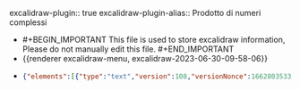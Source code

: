 excalidraw-plugin:: true
excalidraw-plugin-alias:: Prodotto di numeri complessi

- #+BEGIN_IMPORTANT
  This file is used to store excalidraw information, Please do not manually edit this file.
  #+END_IMPORTANT
- {{renderer excalidraw-menu, excalidraw-2023-06-30-09-58-06}}
- ```json
  {"elements":[{"type":"text","version":108,"versionNonce":1662803533,"isDeleted":true,"id":"s2bYEIMxsTIjRjVTn9CYB","fillStyle":"hachure","strokeWidth":1,"strokeStyle":"solid","roughness":1,"opacity":100,"angle":0,"x":740.1984252929688,"y":348.3921813964844,"strokeColor":"#000000","backgroundColor":"transparent","width":485.736328125,"height":43.199999999999996,"seed":513965965,"groupIds":[],"frameId":null,"roundness":null,"boundElements":[],"updated":1688135631105,"link":null,"locked":false,"fontSize":36,"fontFamily":3,"text":"(x₁ + iy₁) ⋅ (x₂ + iy₂)","textAlign":"left","verticalAlign":"top","containerId":null,"originalText":"(x₁ + iy₁) ⋅ (x₂ + iy₂)","lineHeight":1.2,"baseline":33},{"type":"line","version":465,"versionNonce":840513795,"isDeleted":true,"id":"zRm3hOGF8oCWsqRTRrEpC","fillStyle":"hachure","strokeWidth":1,"strokeStyle":"solid","roughness":1,"opacity":100,"angle":0,"x":760.8656616210938,"y":346.96628344621985,"strokeColor":"#000000","backgroundColor":"transparent","width":217.1467155201713,"height":62.14185922906449,"seed":1906955075,"groupIds":[],"frameId":null,"roundness":null,"boundElements":[],"updated":1688135631105,"link":null,"locked":false,"startBinding":null,"endBinding":null,"lastCommittedPoint":null,"startArrowhead":null,"endArrowhead":null,"points":[[0,0],[30.399496575756885,-59.053449014585524],[217.1467155201713,3.0884102144789622]]},{"type":"arrow","version":237,"versionNonce":32836781,"isDeleted":true,"id":"zcSs9oZ6OrfL3g698I3lM","fillStyle":"hachure","strokeWidth":1,"strokeStyle":"solid","roughness":1,"opacity":100,"angle":0,"x":790.9406738281251,"y":598.2609558105468,"strokeColor":"#000000","backgroundColor":"transparent","width":271.90313720703125,"height":189.60000610351562,"seed":668847437,"groupIds":[],"frameId":null,"roundness":{"type":2},"boundElements":[],"updated":1688135631105,"link":null,"locked":false,"startBinding":null,"endBinding":null,"lastCommittedPoint":null,"startArrowhead":null,"endArrowhead":"arrow","points":[[0,0],[0,0],[158.05316162109375,131.57345581054688],[104.3765869140625,-58.02655029296875],[271.90313720703125,109.33126831054688]]},{"type":"arrow","version":406,"versionNonce":221323427,"isDeleted":true,"id":"tV83CeookpGUi7YXZkb7l","fillStyle":"hachure","strokeWidth":1,"strokeStyle":"solid","roughness":1,"opacity":100,"angle":0,"x":494.2406311035156,"y":612.510986328125,"strokeColor":"#000000","backgroundColor":"transparent","width":381.2859802246094,"height":512.3109436035156,"seed":366757293,"groupIds":[],"frameId":null,"roundness":null,"boundElements":[],"updated":1688135631105,"link":null,"locked":false,"startBinding":null,"endBinding":null,"lastCommittedPoint":null,"startArrowhead":null,"endArrowhead":"arrow","points":[[0,0],[343.4156799316406,-7.39691162109375],[49.617218017578125,-133.8609619140625],[381.2859802246094,162.40777587890625],[192.10311889648438,-209.94845581054688],[333.7406311035156,260.8828125],[337.8187561035156,302.36248779296875]]},{"type":"text","version":15,"versionNonce":1919479565,"isDeleted":true,"id":"xTDA0MGMIa7VaKKUvM-pO","fillStyle":"hachure","strokeWidth":1,"strokeStyle":"solid","roughness":1,"opacity":100,"angle":0,"x":866.526611328125,"y":752.4187622070312,"strokeColor":"#000000","backgroundColor":"transparent","width":18,"height":45,"seed":2039574733,"groupIds":[],"frameId":null,"roundness":null,"boundElements":[],"updated":1688135631105,"link":null,"locked":false,"fontSize":36,"fontFamily":1,"text":"","textAlign":"center","verticalAlign":"middle","containerId":"tV83CeookpGUi7YXZkb7l","originalText":"","lineHeight":1.25,"baseline":32},{"type":"text","version":693,"versionNonce":2016089155,"isDeleted":true,"id":"90myION_sqOv7jZc7t5Q_","fillStyle":"hachure","strokeWidth":1,"strokeStyle":"solid","roughness":1,"opacity":100,"angle":0,"x":813.9809832917729,"y":166.91162672510262,"strokeColor":"#000000","backgroundColor":"transparent","width":338.17121212739175,"height":62.975949568842736,"seed":513965965,"groupIds":[],"frameId":null,"roundness":null,"boundElements":[{"id":"EqZadyaCmeRqKr294ExuT","type":"arrow"},{"id":"Pnt35C2buYRHESC4wnznV","type":"arrow"}],"updated":1688135631105,"link":null,"locked":false,"fontSize":52.47995797403567,"fontFamily":3,"text":"x₁x₂ − y₁y₂","textAlign":"left","verticalAlign":"top","containerId":null,"originalText":"x₁x₂ − y₁y₂","lineHeight":1.2,"baseline":48},{"type":"line","version":576,"versionNonce":1123124589,"isDeleted":true,"id":"CJwDsY6t3LwzscLPJ5A8S","fillStyle":"hachure","strokeWidth":1,"strokeStyle":"solid","roughness":1,"opacity":100,"angle":0,"x":1101.003638936756,"y":343.5302354635703,"strokeColor":"#000000","backgroundColor":"transparent","width":227.50240660482424,"height":60.78582636557507,"seed":1906955075,"groupIds":[],"frameId":null,"roundness":null,"boundElements":[],"updated":1688135631105,"link":null,"locked":false,"startBinding":null,"endBinding":null,"lastCommittedPoint":null,"startArrowhead":null,"endArrowhead":null,"points":[[0,0],[-31.849243558636104,-57.76481010742001],[-227.50240660482424,3.021016258155056]]},{"type":"line","version":270,"versionNonce":1122341859,"isDeleted":true,"id":"72RVqZoIYWJHtu546_8XC","fillStyle":"hachure","strokeWidth":1,"strokeStyle":"solid","roughness":1,"opacity":100,"angle":0,"x":763.208740234375,"y":399.83939795727787,"strokeColor":"#000000","backgroundColor":"transparent","width":341.57983269450943,"height":74.25249224020675,"seed":464444291,"groupIds":[],"frameId":null,"roundness":null,"boundElements":[],"updated":1688135631105,"link":null,"locked":false,"startBinding":null,"endBinding":null,"lastCommittedPoint":null,"startArrowhead":null,"endArrowhead":null,"points":[[0,0],[57.63151474935303,74.25249224020675],[341.57983269450943,1.0671777026756712]]},{"type":"line","version":132,"versionNonce":1993887693,"isDeleted":true,"id":"tI_0IHqirP00fxMhi2wyr","fillStyle":"hachure","strokeWidth":1,"strokeStyle":"solid","roughness":1,"opacity":100,"angle":0,"x":882.7963256835938,"y":397.7206845783716,"strokeColor":"#000000","backgroundColor":"transparent","width":137.89215087890625,"height":77.16094970703125,"seed":894113379,"groupIds":[],"frameId":null,"roundness":null,"boundElements":[],"updated":1688135631105,"link":null,"locked":false,"startBinding":null,"endBinding":null,"lastCommittedPoint":null,"startArrowhead":null,"endArrowhead":null,"points":[[0,0],[137.89215087890625,76.99688720703125],[110.2734375,-0.1640625]]},{"type":"text","version":14,"versionNonce":1030692739,"isDeleted":true,"id":"63-__02DvV5CMwbo95ejl","fillStyle":"hachure","strokeWidth":1,"strokeStyle":"solid","roughness":1,"opacity":100,"angle":0,"x":880.8790283203125,"y":314.28471045727787,"strokeColor":"#000000","backgroundColor":"transparent","width":10,"height":25,"seed":2118717155,"groupIds":[],"frameId":null,"roundness":null,"boundElements":[],"updated":1688135631105,"link":null,"locked":false,"fontSize":20,"fontFamily":1,"text":"","textAlign":"left","verticalAlign":"top","containerId":null,"originalText":"","lineHeight":1.25,"baseline":17},{"type":"line","version":225,"versionNonce":1815531053,"isDeleted":true,"id":"JLZC_W6yv3yIbJcsePnHf","fillStyle":"hachure","strokeWidth":1,"strokeStyle":"solid","roughness":1,"opacity":100,"angle":0,"x":922.9962768554688,"y":37.43940406079349,"strokeColor":"#000000","backgroundColor":"transparent","width":242.63433837890625,"height":56.024993896484375,"seed":1420507779,"groupIds":[],"frameId":null,"roundness":null,"boundElements":[],"updated":1688135631105,"link":null,"locked":false,"startBinding":null,"endBinding":null,"lastCommittedPoint":null,"startArrowhead":null,"endArrowhead":null,"points":[[0,0],[241.70159912109375,-3.5390625],[242.63433837890625,-56.024993896484375],[0.13592529296875,-52.3828125]]},{"type":"line","version":298,"versionNonce":492973283,"isDeleted":false,"id":"hkRfnQ5Dmmk6TtN_VfX17","fillStyle":"hachure","strokeWidth":1,"strokeStyle":"solid","roughness":1,"opacity":100,"angle":0,"x":788.7305848580488,"y":347.4778218504833,"strokeColor":"#c92a2a","backgroundColor":"transparent","width":240.6768389413568,"height":44.26757944411136,"seed":692266307,"groupIds":[],"frameId":null,"roundness":null,"boundElements":[],"updated":1688135714071,"link":null,"locked":false,"startBinding":null,"endBinding":null,"lastCommittedPoint":null,"startArrowhead":null,"endArrowhead":null,"points":[[0,0],[0,-33.83104266631225],[240.6768389413568,-32.24700883532707],[240.33964611139356,10.436536777799109]]},{"type":"line","version":504,"versionNonce":1928973283,"isDeleted":false,"id":"cISCfmCKfnUBuF23twunK","fillStyle":"hachure","strokeWidth":1,"strokeStyle":"solid","roughness":1,"opacity":100,"angle":0,"x":885.978256057489,"y":352.61283545727787,"strokeColor":"#1864ab","backgroundColor":"transparent","width":250.28551503359512,"height":58.96875,"seed":177998851,"groupIds":[],"frameId":null,"roundness":null,"boundElements":[],"updated":1688135700912,"link":null,"locked":false,"startBinding":null,"endBinding":null,"lastCommittedPoint":null,"startArrowhead":null,"endArrowhead":null,"points":[[0,0],[0.036069983047806196,-55.3828125],[250.28551503359512,-55.24688720703125],[248.49034489032567,3.5859375]]},{"type":"arrow","version":206,"versionNonce":521755331,"isDeleted":false,"id":"Pnt35C2buYRHESC4wnznV","fillStyle":"hachure","strokeWidth":1,"strokeStyle":"solid","roughness":1,"opacity":100,"angle":0,"x":852.6415405273438,"y":312.9612851643091,"strokeColor":"#c92a2a","backgroundColor":"transparent","width":1.3559219240326001,"height":79.31185939429884,"seed":1926216931,"groupIds":[],"frameId":null,"roundness":null,"boundElements":[],"updated":1688135631105,"link":null,"locked":false,"startBinding":null,"endBinding":{"elementId":"UWuH5iy4--ZJelu2ISoE5","focus":-1.1274376605140994,"gap":15.553121948242165},"lastCommittedPoint":null,"startArrowhead":null,"endArrowhead":"arrow","points":[[0,0],[1.3559219240326001,-79.31185939429884]]},{"type":"arrow","version":226,"versionNonce":2110842605,"isDeleted":false,"id":"EqZadyaCmeRqKr294ExuT","fillStyle":"hachure","strokeWidth":1,"strokeStyle":"solid","roughness":1,"opacity":100,"angle":0,"x":1069.6447143554688,"y":297.72684912915287,"strokeColor":"#1864ab","backgroundColor":"transparent","width":0.6310733902460015,"height":58.657745361328125,"seed":1567775875,"groupIds":[],"frameId":null,"roundness":null,"boundElements":[],"updated":1688135631105,"link":null,"locked":false,"startBinding":null,"endBinding":null,"lastCommittedPoint":null,"startArrowhead":null,"endArrowhead":"arrow","points":[[0,0],[0.6310733902460015,-58.657745361328125]]},{"type":"line","version":444,"versionNonce":87552365,"isDeleted":false,"id":"i-nlP6JhOzpc0ZerU8D5_","fillStyle":"hachure","strokeWidth":1,"strokeStyle":"solid","roughness":1,"opacity":100,"angle":0,"x":783.5476851682431,"y":396.6102902739023,"strokeColor":"#5f3dc4","backgroundColor":"transparent","width":355.6493492222232,"height":61.79160768337554,"seed":1086827501,"groupIds":[],"frameId":null,"roundness":null,"boundElements":[],"updated":1688135730649,"link":null,"locked":false,"startBinding":null,"endBinding":null,"lastCommittedPoint":null,"startArrowhead":null,"endArrowhead":null,"points":[[0,0],[-0.41214634932122035,60.11805458639656],[354.13675065425855,61.79160768337554],[355.23720287290195,2.4180956657933286]]},{"type":"line","version":605,"versionNonce":1068428909,"isDeleted":false,"id":"antSQWXCSgpdTaYbM0brs","fillStyle":"hachure","strokeWidth":1,"strokeStyle":"solid","roughness":1,"opacity":100,"angle":0,"x":886.4698373173643,"y":398.1008204675832,"strokeColor":"#862e9c","backgroundColor":"transparent","width":144.413723623509,"height":32.36471065965807,"seed":1649828291,"groupIds":[],"frameId":null,"roundness":null,"boundElements":[],"updated":1688135723913,"link":null,"locked":false,"startBinding":null,"endBinding":null,"lastCommittedPoint":null,"startArrowhead":null,"endArrowhead":null,"points":[[0,0],[1.5728512100864456,32.33213753187612],[144.413723623509,31.21811959656269],[143.97803391048956,-0.0325731277819504]]},{"type":"text","version":834,"versionNonce":2103297539,"isDeleted":true,"id":"z3S787AcMIi98K8rRoV5s","fillStyle":"hachure","strokeWidth":1,"strokeStyle":"solid","roughness":1,"opacity":100,"angle":0,"x":809.4512591706791,"y":494.6733531044972,"strokeColor":"#000000","backgroundColor":"transparent","width":338.185546875,"height":62.9759495688428,"seed":513965965,"groupIds":[],"frameId":null,"roundness":null,"boundElements":[],"updated":1688135631106,"link":null,"locked":false,"fontSize":52.47995797403567,"fontFamily":3,"text":"x₁y₂ + y₁x₂","textAlign":"left","verticalAlign":"top","containerId":null,"originalText":"x₁y₂ + y₁x₂","lineHeight":1.2,"baseline":48},{"type":"text","version":75,"versionNonce":1691078573,"isDeleted":true,"id":"xDkNZy-A20ubcvefd6YT7","fillStyle":"hachure","strokeWidth":1,"strokeStyle":"solid","roughness":1,"opacity":100,"angle":0,"x":1172.9727783203125,"y":-15.81953530077871,"strokeColor":"#000000","backgroundColor":"transparent","width":42.1875,"height":43.199999999999996,"seed":1358896717,"groupIds":[],"frameId":null,"roundness":null,"boundElements":[],"updated":1688135631106,"link":null,"locked":false,"fontSize":36,"fontFamily":3,"text":"y₁","textAlign":"left","verticalAlign":"top","containerId":null,"originalText":"y₁","lineHeight":1.2,"baseline":33},{"type":"freedraw","version":12,"versionNonce":2052853155,"isDeleted":true,"id":"1lrx7sovd4MyVOl6YHCDw","fillStyle":"hachure","strokeWidth":1,"strokeStyle":"solid","roughness":1,"opacity":100,"angle":0,"x":990.0931396484375,"y":84.93828635449472,"strokeColor":"#000000","backgroundColor":"transparent","width":0.0001,"height":0.0001,"seed":1956706765,"groupIds":[],"frameId":null,"roundness":null,"boundElements":[],"updated":1688135631106,"link":null,"locked":false,"points":[[0,0],[0.0001,0.0001]],"lastCommittedPoint":null,"simulatePressure":true,"pressures":[]},{"type":"text","version":55,"versionNonce":1936675341,"isDeleted":true,"id":"hiW9aE8BSmCEl_PmmMHA_","fillStyle":"hachure","strokeWidth":1,"strokeStyle":"solid","roughness":1,"opacity":100,"angle":0,"x":958.5196533203125,"y":-17.81953530077871,"strokeColor":"#000000","backgroundColor":"transparent","width":21.09375,"height":43.199999999999996,"seed":621049197,"groupIds":[],"frameId":null,"roundness":null,"boundElements":[],"updated":1688135631106,"link":null,"locked":false,"fontSize":36,"fontFamily":3,"text":"(","textAlign":"left","verticalAlign":"top","containerId":null,"originalText":"(","lineHeight":1.2,"baseline":33},{"type":"text","version":153,"versionNonce":202562876,"isDeleted":false,"id":"QS--G-dC7jlC2DX-MHjU8","fillStyle":"hachure","strokeWidth":1,"strokeStyle":"solid","roughness":1,"opacity":100,"angle":0,"x":765.795176188151,"y":351.7663001560694,"strokeColor":"#c92a2a","backgroundColor":"transparent","width":42.1875,"height":43.199999999999996,"seed":1358896717,"groupIds":[],"frameId":null,"roundness":null,"boundElements":[],"updated":1693397403118,"link":null,"locked":false,"fontSize":36,"fontFamily":3,"text":"x₁","textAlign":"left","verticalAlign":"top","containerId":null,"originalText":"x₁","lineHeight":1.2,"baseline":35},{"type":"text","version":201,"versionNonce":419538052,"isDeleted":false,"id":"6REivfVvbw_GXffrpcEM4","fillStyle":"hachure","strokeWidth":1,"strokeStyle":"solid","roughness":1,"opacity":100,"angle":0,"x":876.6888224283853,"y":351.7663001560694,"strokeColor":"#1864ab","backgroundColor":"transparent","width":42.1875,"height":43.199999999999996,"seed":1358896717,"groupIds":[],"frameId":null,"roundness":null,"boundElements":[],"updated":1693397403119,"link":null,"locked":false,"fontSize":36,"fontFamily":3,"text":"y₁","textAlign":"left","verticalAlign":"top","containerId":null,"originalText":"y₁","lineHeight":1.2,"baseline":35},{"type":"text","version":207,"versionNonce":750507452,"isDeleted":false,"id":"9Ye-wrJIbuEfEB8ETYUAJ","fillStyle":"hachure","strokeWidth":1,"strokeStyle":"solid","roughness":1,"opacity":100,"angle":0,"x":1018.0958455403643,"y":351.7663001560694,"strokeColor":"#c92a2a","backgroundColor":"transparent","width":42.1875,"height":43.199999999999996,"seed":1358896717,"groupIds":[],"frameId":null,"roundness":null,"boundElements":[],"updated":1693397403119,"link":null,"locked":false,"fontSize":36,"fontFamily":3,"text":"x₂","textAlign":"left","verticalAlign":"top","containerId":null,"originalText":"x₂","lineHeight":1.2,"baseline":35},{"type":"text","version":210,"versionNonce":1843557380,"isDeleted":false,"id":"21t-e2XVD4GPSpWjUZYqX","fillStyle":"hachure","strokeWidth":1,"strokeStyle":"solid","roughness":1,"opacity":100,"angle":0,"x":1128.9894917805989,"y":351.7663001560694,"strokeColor":"#1864ab","backgroundColor":"transparent","width":42.1875,"height":43.199999999999996,"seed":1358896717,"groupIds":[],"frameId":null,"roundness":null,"boundElements":[],"updated":1693397403120,"link":null,"locked":false,"fontSize":36,"fontFamily":3,"text":"y₂","textAlign":"left","verticalAlign":"top","containerId":null,"originalText":"y₂","lineHeight":1.2,"baseline":35},{"type":"text","version":166,"versionNonce":783400508,"isDeleted":false,"id":"NcX0RId3QqxWQpxPh8qhL","fillStyle":"hachure","strokeWidth":1,"strokeStyle":"solid","roughness":1,"opacity":100,"angle":0,"x":957.6491699218748,"y":351.7663001560694,"strokeColor":"#000000","backgroundColor":"transparent","width":21.673828125,"height":43.199999999999996,"seed":172514669,"groupIds":[],"frameId":null,"roundness":null,"boundElements":[],"updated":1693397403122,"link":null,"locked":false,"fontSize":36,"fontFamily":3,"text":"⋅","textAlign":"left","verticalAlign":"top","containerId":null,"originalText":"⋅","lineHeight":1.2,"baseline":35},{"type":"text","version":160,"versionNonce":486364036,"isDeleted":false,"id":"Er0MoV3AKBV65HsfGO3U7","fillStyle":"hachure","strokeWidth":1,"strokeStyle":"solid","roughness":1,"opacity":100,"angle":0,"x":816.8222249348958,"y":351.7663001560694,"strokeColor":"#000000","backgroundColor":"transparent","width":21.09375,"height":43.199999999999996,"seed":172514669,"groupIds":[],"frameId":null,"roundness":null,"boundElements":[],"updated":1693397403122,"link":null,"locked":false,"fontSize":36,"fontFamily":3,"text":"+","textAlign":"left","verticalAlign":"top","containerId":null,"originalText":"+","lineHeight":1.2,"baseline":35},{"type":"text","version":221,"versionNonce":987141820,"isDeleted":false,"id":"RVEakh5CbpzmRfDr1yX7X","fillStyle":"hachure","strokeWidth":1,"strokeStyle":"solid","roughness":1,"opacity":100,"angle":0,"x":1069.1228942871091,"y":351.7663001560694,"strokeColor":"#000000","backgroundColor":"transparent","width":21.09375,"height":43.199999999999996,"seed":172514669,"groupIds":[],"frameId":null,"roundness":null,"boundElements":[],"updated":1693397403122,"link":null,"locked":false,"fontSize":36,"fontFamily":3,"text":"+","textAlign":"left","verticalAlign":"top","containerId":null,"originalText":"+","lineHeight":1.2,"baseline":35},{"type":"text","version":178,"versionNonce":1955611396,"isDeleted":false,"id":"uKEJWRWEs3zzlg3hrSjFB","fillStyle":"hachure","strokeWidth":1,"strokeStyle":"solid","roughness":1,"opacity":100,"angle":0,"x":735.8618774414062,"y":351.7663001560694,"strokeColor":"#000000","backgroundColor":"transparent","width":21.09375,"height":43.199999999999996,"seed":621049197,"groupIds":[],"frameId":null,"roundness":null,"boundElements":[],"updated":1693397403123,"link":null,"locked":false,"fontSize":36,"fontFamily":3,"text":"(","textAlign":"left","verticalAlign":"top","containerId":null,"originalText":"(","lineHeight":1.2,"baseline":35},{"type":"text","version":203,"versionNonce":231497532,"isDeleted":false,"id":"ssCf6GNJJ6eGbXL2PB9Zb","fillStyle":"hachure","strokeWidth":1,"strokeStyle":"solid","roughness":1,"opacity":100,"angle":0,"x":927.71587117513,"y":351.7663001560694,"strokeColor":"#000000","backgroundColor":"transparent","width":21.09375,"height":43.199999999999996,"seed":621049197,"groupIds":[],"frameId":null,"roundness":null,"boundElements":[],"updated":1693397403123,"link":null,"locked":false,"fontSize":36,"fontFamily":3,"text":")","textAlign":"left","verticalAlign":"top","containerId":null,"originalText":")","lineHeight":1.2,"baseline":35},{"type":"text","version":181,"versionNonce":1259946628,"isDeleted":false,"id":"lVAIYCXZ0y2m1px7tJQwe","fillStyle":"hachure","strokeWidth":1,"strokeStyle":"solid","roughness":1,"opacity":100,"angle":0,"x":988.1625467936195,"y":351.7663001560694,"strokeColor":"#000000","backgroundColor":"transparent","width":21.09375,"height":43.199999999999996,"seed":621049197,"groupIds":[],"frameId":null,"roundness":null,"boundElements":[],"updated":1693397403123,"link":null,"locked":false,"fontSize":36,"fontFamily":3,"text":"(","textAlign":"left","verticalAlign":"top","containerId":null,"originalText":"(","lineHeight":1.2,"baseline":35},{"type":"text","version":202,"versionNonce":2146768828,"isDeleted":false,"id":"pLRY77D2apbYi1prJpFfe","fillStyle":"hachure","strokeWidth":1,"strokeStyle":"solid","roughness":1,"opacity":100,"angle":0,"x":1180.0165405273438,"y":351.7663001560694,"strokeColor":"#000000","backgroundColor":"transparent","width":21.09375,"height":43.199999999999996,"seed":621049197,"groupIds":[],"frameId":null,"roundness":null,"boundElements":[],"updated":1693397403123,"link":null,"locked":false,"fontSize":36,"fontFamily":3,"text":")","textAlign":"left","verticalAlign":"top","containerId":null,"originalText":")","lineHeight":1.2,"baseline":35},{"type":"text","version":438,"versionNonce":2002145796,"isDeleted":false,"id":"UWuH5iy4--ZJelu2ISoE5","fillStyle":"hachure","strokeWidth":1,"strokeStyle":"solid","roughness":1,"opacity":100,"angle":0,"x":809.3372802734375,"y":170.59411902661384,"strokeColor":"#c92a2a","backgroundColor":"transparent","width":42.1875,"height":43.199999999999996,"seed":1358896717,"groupIds":["EoNDF_qXf6iI66tz4Jz1n"],"frameId":null,"roundness":null,"boundElements":[{"id":"Pnt35C2buYRHESC4wnznV","type":"arrow"}],"updated":1693397403124,"link":null,"locked":false,"fontSize":36,"fontFamily":3,"text":"x₁","textAlign":"left","verticalAlign":"top","containerId":null,"originalText":"x₁","lineHeight":1.2,"baseline":35},{"type":"text","version":582,"versionNonce":225624124,"isDeleted":false,"id":"AmwRfWXKjwk_ePkjEuWDI","fillStyle":"hachure","strokeWidth":1,"strokeStyle":"solid","roughness":1,"opacity":100,"angle":0,"x":858.3800659179688,"y":170.59411902661384,"strokeColor":"#c92a2a","backgroundColor":"transparent","width":42.1875,"height":43.199999999999996,"seed":1358896717,"groupIds":["EoNDF_qXf6iI66tz4Jz1n"],"frameId":null,"roundness":null,"boundElements":[],"updated":1693397403124,"link":null,"locked":false,"fontSize":36,"fontFamily":3,"text":"x₂","textAlign":"left","verticalAlign":"top","containerId":null,"originalText":"x₂","lineHeight":1.2,"baseline":35},{"type":"text","version":497,"versionNonce":1212510596,"isDeleted":false,"id":"B6TOZ1igJD2VaQ0TiG1FB","fillStyle":"hachure","strokeWidth":1,"strokeStyle":"solid","roughness":1,"opacity":100,"angle":0,"x":1034.4708251953125,"y":170.59411902661384,"strokeColor":"#1864ab","backgroundColor":"transparent","width":42.1875,"height":43.199999999999996,"seed":1358896717,"groupIds":["x8AzbUpkWbUopCRjXkB4S"],"frameId":null,"roundness":null,"boundElements":[],"updated":1693397403124,"link":null,"locked":false,"fontSize":36,"fontFamily":3,"text":"y₁","textAlign":"left","verticalAlign":"top","containerId":null,"originalText":"y₁","lineHeight":1.2,"baseline":35},{"type":"text","version":472,"versionNonce":1579636924,"isDeleted":false,"id":"vDOFy1Kb4opaFi0nOlaqm","fillStyle":"hachure","strokeWidth":1,"strokeStyle":"solid","roughness":1,"opacity":100,"angle":0,"x":1083.5136108398438,"y":170.59411902661384,"strokeColor":"#1864ab","backgroundColor":"transparent","width":42.1875,"height":43.199999999999996,"seed":1358896717,"groupIds":["x8AzbUpkWbUopCRjXkB4S"],"frameId":null,"roundness":null,"boundElements":[],"updated":1693397403124,"link":null,"locked":false,"fontSize":36,"fontFamily":3,"text":"y₂","textAlign":"left","verticalAlign":"top","containerId":null,"originalText":"y₂","lineHeight":1.2,"baseline":35},{"type":"text","version":442,"versionNonce":2099552516,"isDeleted":false,"id":"R-VWlpPABEIbQYyMNOxtR","fillStyle":"hachure","strokeWidth":1,"strokeStyle":"solid","roughness":1,"opacity":100,"angle":0,"x":809.3372802734375,"y":504.4273976826197,"strokeColor":"#c92a2a","backgroundColor":"transparent","width":42.1875,"height":43.199999999999996,"seed":1358896717,"groupIds":["Q6KU87MEHERMw1YoEKSn6"],"frameId":null,"roundness":null,"boundElements":[{"id":"Tl_XM2sELW_Ckc6oD9FvE","type":"arrow"}],"updated":1693397403124,"link":null,"locked":false,"fontSize":36,"fontFamily":3,"text":"x₁","textAlign":"left","verticalAlign":"top","containerId":null,"originalText":"x₁","lineHeight":1.2,"baseline":35},{"type":"text","version":585,"versionNonce":1303699772,"isDeleted":false,"id":"yhggLgKMadbYrAFHZj9i2","fillStyle":"hachure","strokeWidth":1,"strokeStyle":"solid","roughness":1,"opacity":100,"angle":0,"x":858.3800659179688,"y":504.4273976826197,"strokeColor":"#1864ab","backgroundColor":"transparent","width":42.1875,"height":43.199999999999996,"seed":1358896717,"groupIds":["Q6KU87MEHERMw1YoEKSn6"],"frameId":null,"roundness":null,"boundElements":[],"updated":1693397403125,"link":null,"locked":false,"fontSize":36,"fontFamily":3,"text":"y₂","textAlign":"left","verticalAlign":"top","containerId":null,"originalText":"y₂","lineHeight":1.2,"baseline":35},{"type":"text","version":490,"versionNonce":1030873220,"isDeleted":false,"id":"Kc2vMHUPOHzjt2X98fhS9","fillStyle":"hachure","strokeWidth":1,"strokeStyle":"solid","roughness":1,"opacity":100,"angle":0,"x":1030.5287475585938,"y":504.4273976826197,"strokeColor":"#1864ab","backgroundColor":"transparent","width":42.1875,"height":43.199999999999996,"seed":1358896717,"groupIds":["KMIAMskF_dk7lB4AlHDP9"],"frameId":null,"roundness":null,"boundElements":[],"updated":1693397403125,"link":null,"locked":false,"fontSize":36,"fontFamily":3,"text":"y₁","textAlign":"left","verticalAlign":"top","containerId":null,"originalText":"y₁","lineHeight":1.2,"baseline":35},{"type":"text","version":476,"versionNonce":1937594812,"isDeleted":false,"id":"kfp-6RZdfL_ldztNM29w6","fillStyle":"hachure","strokeWidth":1,"strokeStyle":"solid","roughness":1,"opacity":100,"angle":0,"x":1079.571533203125,"y":504.4273976826197,"strokeColor":"#c92a2a","backgroundColor":"transparent","width":42.1875,"height":43.199999999999996,"seed":1358896717,"groupIds":["KMIAMskF_dk7lB4AlHDP9"],"frameId":null,"roundness":null,"boundElements":[{"id":"mh-B9OkVSxDo4Rv2RKASZ","type":"arrow"}],"updated":1693397403125,"link":null,"locked":false,"fontSize":36,"fontFamily":3,"text":"x₂","textAlign":"left","verticalAlign":"top","containerId":null,"originalText":"x₂","lineHeight":1.2,"baseline":35},{"type":"text","version":9,"versionNonce":1993905613,"isDeleted":true,"id":"bq03KKS5ymWsm0hXix4FZ","fillStyle":"hachure","strokeWidth":1,"strokeStyle":"solid","roughness":1,"opacity":100,"angle":0,"x":1398.0665283203125,"y":-16.219535300778716,"strokeColor":"#1864ab","backgroundColor":"transparent","width":21.09375,"height":43.199999999999996,"seed":1529379043,"groupIds":[],"frameId":null,"roundness":null,"boundElements":[],"updated":1688135631106,"link":null,"locked":false,"fontSize":36,"fontFamily":3,"text":"","textAlign":"left","verticalAlign":"top","containerId":null,"originalText":"","lineHeight":1.2,"baseline":33},{"type":"text","version":8,"versionNonce":1895709059,"isDeleted":true,"id":"3_oFVwp_ifRAQN13rbVNg","fillStyle":"hachure","strokeWidth":1,"strokeStyle":"solid","roughness":1,"opacity":100,"angle":0,"x":1384.0665283203125,"y":218.78046469922128,"strokeColor":"#1864ab","backgroundColor":"transparent","width":21.09375,"height":43.199999999999996,"seed":1192153069,"groupIds":[],"frameId":null,"roundness":null,"boundElements":[],"updated":1688135631106,"link":null,"locked":false,"fontSize":36,"fontFamily":3,"text":"","textAlign":"left","verticalAlign":"top","containerId":null,"originalText":"","lineHeight":1.2,"baseline":33},{"type":"text","version":8,"versionNonce":1346262061,"isDeleted":true,"id":"8ux1kP4B_3LqmU88Mspd1","fillStyle":"hachure","strokeWidth":1,"strokeStyle":"solid","roughness":1,"opacity":100,"angle":0,"x":641.0665283203125,"y":124.78046469922128,"strokeColor":"#c92a2a","backgroundColor":"transparent","width":21.09375,"height":43.199999999999996,"seed":1189856909,"groupIds":[],"frameId":null,"roundness":null,"boundElements":[],"updated":1688135631106,"link":null,"locked":false,"fontSize":36,"fontFamily":3,"text":"","textAlign":"left","verticalAlign":"top","containerId":null,"originalText":"","lineHeight":1.2,"baseline":33},{"type":"text","version":6,"versionNonce":413274403,"isDeleted":true,"id":"iM18R7yUwVfikwzPBVAtU","fillStyle":"hachure","strokeWidth":1,"strokeStyle":"solid","roughness":1,"opacity":100,"angle":0,"x":730.0665283203125,"y":441.7804646992213,"strokeColor":"#862e9c","backgroundColor":"transparent","width":21.09375,"height":43.199999999999996,"seed":1188328397,"groupIds":[],"frameId":null,"roundness":null,"boundElements":[],"updated":1688135631106,"link":null,"locked":false,"fontSize":36,"fontFamily":3,"text":"","textAlign":"left","verticalAlign":"top","containerId":null,"originalText":"","lineHeight":1.2,"baseline":33},{"type":"arrow","version":187,"versionNonce":1193100941,"isDeleted":false,"id":"Tl_XM2sELW_Ckc6oD9FvE","fillStyle":"hachure","strokeWidth":1,"strokeStyle":"solid","roughness":1,"opacity":100,"angle":0,"x":842.2259521484375,"y":457.8305135273463,"strokeColor":"#862e9c","backgroundColor":"transparent","width":0,"height":41.0390625,"seed":1633890925,"groupIds":[],"frameId":null,"roundness":{"type":2},"boundElements":[],"updated":1688135631106,"link":null,"locked":false,"startBinding":null,"endBinding":{"elementId":"R-VWlpPABEIbQYyMNOxtR","focus":0.5591666666666667,"gap":5.557821655273415},"lastCommittedPoint":null,"startArrowhead":null,"endArrowhead":"arrow","points":[[0,0],[0,41.0390625]]},{"type":"arrow","version":84,"versionNonce":959050947,"isDeleted":true,"id":"rT781Bd-oPLDiGv6cCmhq","fillStyle":"hachure","strokeWidth":1,"strokeStyle":"solid","roughness":1,"opacity":100,"angle":0,"x":974.5775146484375,"y":424.8429646992213,"strokeColor":"#862e9c","backgroundColor":"transparent","width":63.32342529296875,"height":42.48284912109375,"seed":548304835,"groupIds":[],"frameId":null,"roundness":{"type":2},"boundElements":[],"updated":1688135631106,"link":null,"locked":false,"startBinding":null,"endBinding":null,"lastCommittedPoint":null,"startArrowhead":null,"endArrowhead":"arrow","points":[[0,0],[63.32342529296875,42.48284912109375]]},{"type":"arrow","version":373,"versionNonce":1043262701,"isDeleted":false,"id":"mh-B9OkVSxDo4Rv2RKASZ","fillStyle":"hachure","strokeWidth":1,"strokeStyle":"solid","roughness":1,"opacity":100,"angle":0,"x":1025.4884033203125,"y":433.6007771992213,"strokeColor":"#862e9c","backgroundColor":"transparent","width":38.22537475134584,"height":58.70617535519789,"seed":574453955,"groupIds":[],"frameId":null,"roundness":{"type":2},"boundElements":[],"updated":1688135631107,"link":null,"locked":false,"startBinding":null,"endBinding":{"elementId":"kfp-6RZdfL_ldztNM29w6","focus":-0.42650400020079193,"gap":15.857755131466547},"lastCommittedPoint":null,"startArrowhead":null,"endArrowhead":"arrow","points":[[0,0],[38.22537475134584,58.70617535519789]]},{"type":"text","version":23,"versionNonce":283848708,"isDeleted":false,"id":"E5i-jtsMmffV7yV3FbVN8","fillStyle":"hachure","strokeWidth":1,"strokeStyle":"solid","roughness":1,"opacity":100,"angle":0,"x":956.7587280273438,"y":177.2085958027369,"strokeColor":"#000000","backgroundColor":"transparent","width":21.09375,"height":43.199999999999996,"seed":1772858509,"groupIds":[],"frameId":null,"roundness":null,"boundElements":[],"updated":1693397403125,"link":null,"locked":false,"fontSize":36,"fontFamily":3,"text":"-","textAlign":"left","verticalAlign":"top","containerId":null,"originalText":"-","lineHeight":1.2,"baseline":35},{"type":"text","version":43,"versionNonce":715309628,"isDeleted":false,"id":"-pWWbiQBSCJTfyfE1aE_h","fillStyle":"hachure","strokeWidth":1,"strokeStyle":"solid","roughness":1,"opacity":100,"angle":0,"x":955.5196533203125,"y":506.18046469922126,"strokeColor":"#000000","backgroundColor":"transparent","width":21.09375,"height":43.199999999999996,"seed":1772858509,"groupIds":[],"frameId":null,"roundness":null,"boundElements":[],"updated":1693397403125,"link":null,"locked":false,"fontSize":36,"fontFamily":3,"text":"+","textAlign":"left","verticalAlign":"top","containerId":null,"originalText":"+","lineHeight":1.2,"baseline":35},{"type":"text","version":21,"versionNonce":1804591107,"isDeleted":false,"id":"oIsWv4PRB43JOKC1LlCHZ","fillStyle":"hachure","strokeWidth":1,"strokeStyle":"solid","roughness":1,"opacity":100,"angle":0,"x":909.111083984375,"y":138.37791686291757,"strokeColor":"#c92a2a","backgroundColor":"transparent","width":113.11990356445312,"height":25,"seed":305026499,"groupIds":[],"frameId":null,"roundness":null,"boundElements":[],"updated":1688135631107,"link":null,"locked":false,"fontSize":20,"fontFamily":1,"text":"parte reale","textAlign":"left","verticalAlign":"top","containerId":null,"originalText":"parte reale","lineHeight":1.25,"baseline":17},{"type":"text","version":54,"versionNonce":1670355459,"isDeleted":false,"id":"WFhZRLpdBTgXp6GvcwKAX","fillStyle":"hachure","strokeWidth":1,"strokeStyle":"solid","roughness":1,"opacity":100,"angle":0,"x":881.9260711669922,"y":571.4872918629176,"strokeColor":"#1864ab","backgroundColor":"transparent","width":170.4798583984375,"height":25,"seed":305026499,"groupIds":[],"frameId":null,"roundness":null,"boundElements":[],"updated":1688135777497,"link":null,"locked":false,"fontSize":20,"fontFamily":1,"text":"parte immaginaria","textAlign":"left","verticalAlign":"top","containerId":null,"originalText":"parte immaginaria","lineHeight":1.25,"baseline":17},{"type":"text","version":81,"versionNonce":1468960644,"isDeleted":false,"id":"fUO5W2Zgzcs3nr4QMZFsm","fillStyle":"hachure","strokeWidth":1,"strokeStyle":"solid","roughness":1,"opacity":100,"angle":0,"x":846.7555236816405,"y":351.7663001560694,"strokeColor":"#000000","backgroundColor":"transparent","width":21.09375,"height":43.199999999999996,"seed":1329260451,"groupIds":[],"frameId":null,"roundness":null,"boundElements":[],"updated":1693397403126,"link":null,"locked":false,"fontSize":36,"fontFamily":3,"text":"i","textAlign":"left","verticalAlign":"top","containerId":null,"originalText":"i","lineHeight":1.2,"baseline":35},{"type":"text","version":151,"versionNonce":436673212,"isDeleted":false,"id":"xA93ul0LV-XcnZPQfCA96","fillStyle":"hachure","strokeWidth":1,"strokeStyle":"solid","roughness":1,"opacity":100,"angle":0,"x":1099.056193033854,"y":351.7663001560694,"strokeColor":"#000000","backgroundColor":"transparent","width":21.09375,"height":43.199999999999996,"seed":1329260451,"groupIds":[],"frameId":null,"roundness":null,"boundElements":[],"updated":1693397403126,"link":null,"locked":false,"fontSize":36,"fontFamily":3,"text":"i","textAlign":"left","verticalAlign":"top","containerId":null,"originalText":"i","lineHeight":1.2,"baseline":35}],"files":{},"appState":{"gridSize":null,"viewBackgroundColor":"#ffffff00","zoom":{"value":1},"offsetTop":0,"offsetLeft":0,"scrollX":0,"scrollY":0,"viewModeEnabled":false,"zenModeEnabled":false}}
  ```
